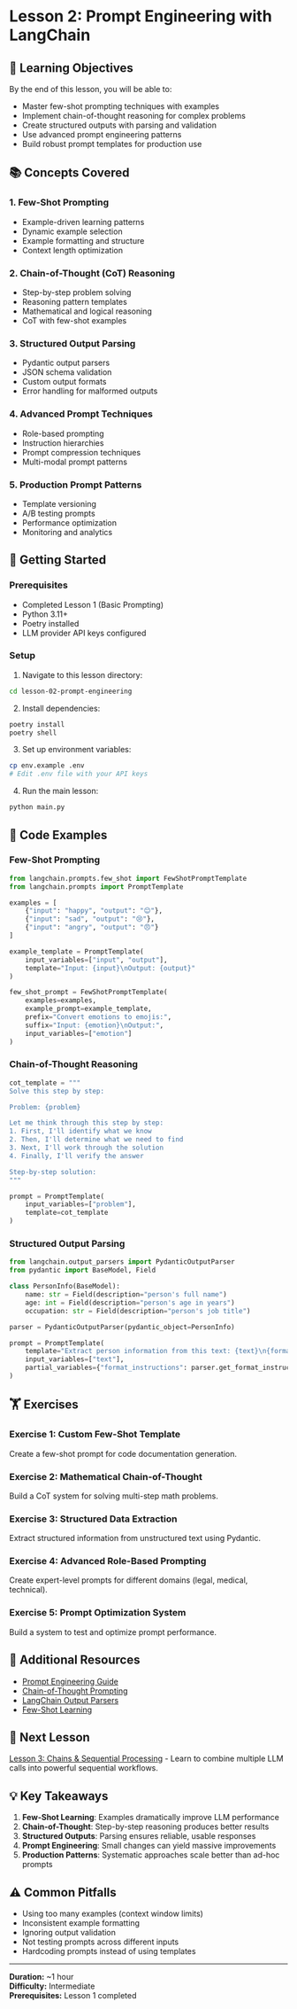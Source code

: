 # Lesson 2: Prompt Engineering with LangChain

## 🎯 Learning Objectives

By the end of this lesson, you will be able to:
- Master few-shot prompting techniques with examples
- Implement chain-of-thought reasoning for complex problems
- Create structured outputs with parsing and validation
- Use advanced prompt engineering patterns
- Build robust prompt templates for production use

## 📚 Concepts Covered

### 1. Few-Shot Prompting
- Example-driven learning patterns
- Dynamic example selection
- Example formatting and structure
- Context length optimization

### 2. Chain-of-Thought (CoT) Reasoning
- Step-by-step problem solving
- Reasoning pattern templates
- Mathematical and logical reasoning
- CoT with few-shot examples

### 3. Structured Output Parsing
- Pydantic output parsers
- JSON schema validation
- Custom output formats
- Error handling for malformed outputs

### 4. Advanced Prompt Techniques
- Role-based prompting
- Instruction hierarchies
- Prompt compression techniques
- Multi-modal prompt patterns

### 5. Production Prompt Patterns
- Template versioning
- A/B testing prompts
- Performance optimization
- Monitoring and analytics

## 🚀 Getting Started

### Prerequisites
- Completed Lesson 1 (Basic Prompting)
- Python 3.11+
- Poetry installed
- LLM provider API keys configured

### Setup
1. Navigate to this lesson directory:
```bash
cd lesson-02-prompt-engineering
```

2. Install dependencies:
```bash
poetry install
poetry shell
```

3. Set up environment variables:
```bash
cp env.example .env
# Edit .env file with your API keys
```

4. Run the main lesson:
```bash
python main.py
```

## 📝 Code Examples

### Few-Shot Prompting
```python
from langchain.prompts.few_shot import FewShotPromptTemplate
from langchain.prompts import PromptTemplate

examples = [
    {"input": "happy", "output": "😊"},
    {"input": "sad", "output": "😢"},
    {"input": "angry", "output": "😠"}
]

example_template = PromptTemplate(
    input_variables=["input", "output"],
    template="Input: {input}\nOutput: {output}"
)

few_shot_prompt = FewShotPromptTemplate(
    examples=examples,
    example_prompt=example_template,
    prefix="Convert emotions to emojis:",
    suffix="Input: {emotion}\nOutput:",
    input_variables=["emotion"]
)
```

### Chain-of-Thought Reasoning
```python
cot_template = """
Solve this step by step:

Problem: {problem}

Let me think through this step by step:
1. First, I'll identify what we know
2. Then, I'll determine what we need to find
3. Next, I'll work through the solution
4. Finally, I'll verify the answer

Step-by-step solution:
"""

prompt = PromptTemplate(
    input_variables=["problem"],
    template=cot_template
)
```

### Structured Output Parsing
```python
from langchain.output_parsers import PydanticOutputParser
from pydantic import BaseModel, Field

class PersonInfo(BaseModel):
    name: str = Field(description="person's full name")
    age: int = Field(description="person's age in years")
    occupation: str = Field(description="person's job title")

parser = PydanticOutputParser(pydantic_object=PersonInfo)

prompt = PromptTemplate(
    template="Extract person information from this text: {text}\n{format_instructions}",
    input_variables=["text"],
    partial_variables={"format_instructions": parser.get_format_instructions()}
)
```

## 🏋️ Exercises

### Exercise 1: Custom Few-Shot Template
Create a few-shot prompt for code documentation generation.

### Exercise 2: Mathematical Chain-of-Thought
Build a CoT system for solving multi-step math problems.

### Exercise 3: Structured Data Extraction
Extract structured information from unstructured text using Pydantic.

### Exercise 4: Advanced Role-Based Prompting
Create expert-level prompts for different domains (legal, medical, technical).

### Exercise 5: Prompt Optimization System
Build a system to test and optimize prompt performance.

## 📖 Additional Resources

- [Prompt Engineering Guide](https://www.promptingguide.ai/)
- [Chain-of-Thought Prompting](https://arxiv.org/abs/2201.11903)
- [LangChain Output Parsers](https://python.langchain.com/docs/modules/model_io/output_parsers/)
- [Few-Shot Learning](https://python.langchain.com/docs/modules/model_io/prompts/prompt_templates/few_shot_examples)

## 🔗 Next Lesson

[Lesson 3: Chains & Sequential Processing](../lesson-03-chains/) - Learn to combine multiple LLM calls into powerful sequential workflows.

## 💡 Key Takeaways

1. **Few-Shot Learning**: Examples dramatically improve LLM performance
2. **Chain-of-Thought**: Step-by-step reasoning produces better results
3. **Structured Outputs**: Parsing ensures reliable, usable responses
4. **Prompt Engineering**: Small changes can yield massive improvements
5. **Production Patterns**: Systematic approaches scale better than ad-hoc prompts

## ⚠️ Common Pitfalls

- Using too many examples (context window limits)
- Inconsistent example formatting
- Ignoring output validation
- Not testing prompts across different inputs
- Hardcoding prompts instead of using templates

---

**Duration:** ~1 hour  
**Difficulty:** Intermediate  
**Prerequisites:** Lesson 1 completed 